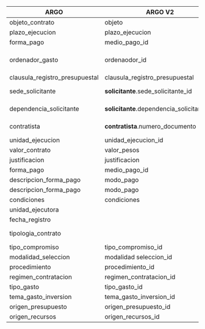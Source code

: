 | **ARGO**        | **ARGO V2**     | **NOTAS**            |
|-----------------|-----------------|----------------------|
| objeto_contrato | objeto |         Igual, mismos datos.             |
| plazo_ejecucion | plazo_ejecucion |                      |
| forma_pago      | medio_pago_id   | Igual, mismos datos. |
| ordenador_gasto | ordenaodor_id   | No parecen ser los datos de ID, revisar DB actual. |
| clausula_registro_presupuestal | clausula_registro_presupuestal | |
| sede_solicitante | **solicitante**.sede_solicitante_id |Se extrae a tabla solicitante.|
| dependencia_solicitante | **solicitante**.dependencia_solicitante_id |Se extrae a tabla solicitante.|
| contratista      | **contratista**.numero_documento   | Cambio de numeric(16) a varchar |
| unidad_ejecucion      | unidad_ejecucion_id   | Igual, mismos datos. |
| valor_contrato      | valor_pesos   | Igual, mismos datos.|
| justificacion      | justificacion   | |
| forma_pago      | medio_pago_id   | Igual, mismos datos. |
| descripcion_forma_pago      | modo_pago   | Igual, mismos datos. |
| descripcion_forma_pago      | modo_pago   | Igual, mismos datos. |
| condiciones      | condiciones   | |
| unidad_ejecutora      | | |
| fecha_registro      |   | |
| tipologia_contrato      | | tipologia_especifica_id o tipo_contrato_id|
| tipo_compromiso | tipo_compromiso_id | Igual, mismos datos.|
| modalidad_seleccion | modalidad seleccion_id | Igual, mismos datos.|
| procedimiento      | procedimiento_id   | Igual, mismos datos. |
| regimen_contratacion      | regimen_contratacion_id   | Igual, mismos datos. |
| tipo_gasto      | tipo_gasto_id   | Igual, mismos datos. |
| tema_gasto_inversion      | tema_gasto_inversion_id   | Igual, mismos datos. |
| origen_presupuesto      | origen_presupuesto_id   | Igual, mismos datos. |
| origen_recursos      | origen_recursos_id   | Igual, mismos datos. |
